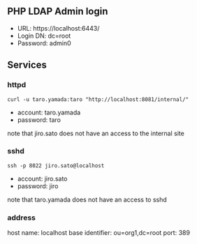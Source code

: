 ## PHP LDAP Admin login

- URL: https://localhost:6443/
- Login DN: dc=root
- Password: admin0

## Services
### httpd

``` 
curl -u taro.yamada:taro "http://localhost:8081/internal/"
```

- account: taro.yamada
- password: taro

note that jiro.sato does not have an access to the internal site

### sshd

```
ssh -p 8022 jiro.sato@localhost
```

- account: jiro.sato
- password: jiro

note that taro.yamada does not have an access to sshd


### address
host name: localhost
base identifier: ou=org1,dc=root
port: 389
